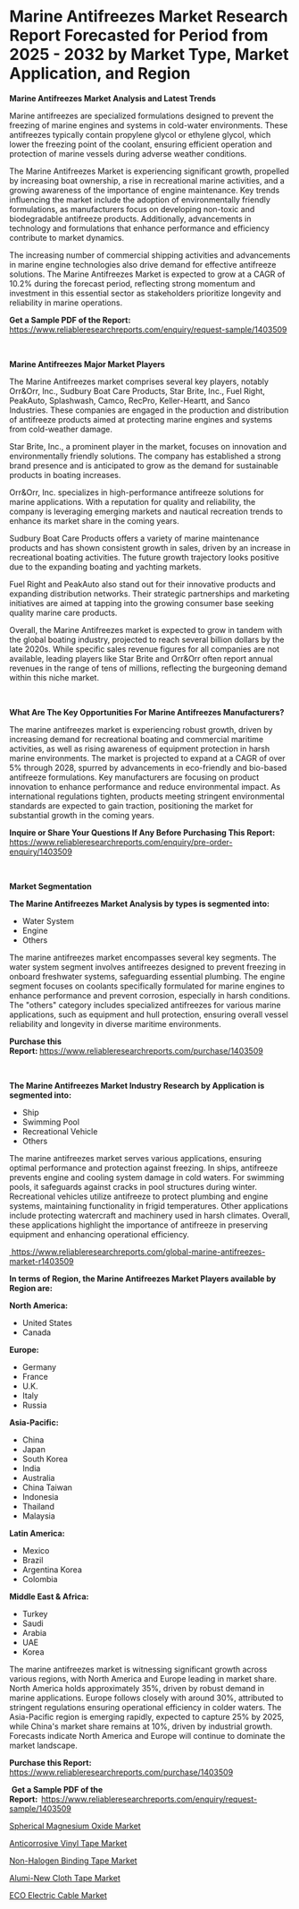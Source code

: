 <p><h1>Marine Antifreezes Market Research Report Forecasted for Period from 2025 -  2032 by Market Type, Market Application, and Region</h1></p><p><strong>Marine Antifreezes Market Analysis and Latest Trends</strong></p>
<p><p>Marine antifreezes are specialized formulations designed to prevent the freezing of marine engines and systems in cold-water environments. These antifreezes typically contain propylene glycol or ethylene glycol, which lower the freezing point of the coolant, ensuring efficient operation and protection of marine vessels during adverse weather conditions. </p><p>The Marine Antifreezes Market is experiencing significant growth, propelled by increasing boat ownership, a rise in recreational marine activities, and a growing awareness of the importance of engine maintenance. Key trends influencing the market include the adoption of environmentally friendly formulations, as manufacturers focus on developing non-toxic and biodegradable antifreeze products. Additionally, advancements in technology and formulations that enhance performance and efficiency contribute to market dynamics.</p><p>The increasing number of commercial shipping activities and advancements in marine engine technologies also drive demand for effective antifreeze solutions. The Marine Antifreezes Market is expected to grow at a CAGR of 10.2% during the forecast period, reflecting strong momentum and investment in this essential sector as stakeholders prioritize longevity and reliability in marine operations.</p></p>
<p><strong>Get a Sample PDF of the Report:&nbsp;</strong> <a href="https://www.reliableresearchreports.com/enquiry/request-sample/1403509?utm_campaign=7&utm_medium=2&utm_source=Github&utm_content=ia&utm_term=13012025&utm_id=marine-antifreezes">https://www.reliableresearchreports.com/enquiry/request-sample/1403509</a></p>
<p>&nbsp;</p>
<p><strong>Marine Antifreezes Major Market Players</strong></p>
<p><p>The Marine Antifreezes market comprises several key players, notably Orr&Orr, Inc., Sudbury Boat Care Products, Star Brite, Inc., Fuel Right, PeakAuto, Splashwash, Camco, RecPro, Keller-Heartt, and Sanco Industries. These companies are engaged in the production and distribution of antifreeze products aimed at protecting marine engines and systems from cold-weather damage.</p><p>Star Brite, Inc., a prominent player in the market, focuses on innovation and environmentally friendly solutions. The company has established a strong brand presence and is anticipated to grow as the demand for sustainable products in boating increases.</p><p>Orr&Orr, Inc. specializes in high-performance antifreeze solutions for marine applications. With a reputation for quality and reliability, the company is leveraging emerging markets and nautical recreation trends to enhance its market share in the coming years. </p><p>Sudbury Boat Care Products offers a variety of marine maintenance products and has shown consistent growth in sales, driven by an increase in recreational boating activities. The future growth trajectory looks positive due to the expanding boating and yachting markets.</p><p>Fuel Right and PeakAuto also stand out for their innovative products and expanding distribution networks. Their strategic partnerships and marketing initiatives are aimed at tapping into the growing consumer base seeking quality marine care products.</p><p>Overall, the Marine Antifreezes market is expected to grow in tandem with the global boating industry, projected to reach several billion dollars by the late 2020s. While specific sales revenue figures for all companies are not available, leading players like Star Brite and Orr&Orr often report annual revenues in the range of tens of millions, reflecting the burgeoning demand within this niche market.</p></p>
<p>&nbsp;</p>
<p><strong>What Are The Key Opportunities For Marine Antifreezes Manufacturers?</strong></p>
<p><p>The marine antifreezes market is experiencing robust growth, driven by increasing demand for recreational boating and commercial maritime activities, as well as rising awareness of equipment protection in harsh marine environments. The market is projected to expand at a CAGR of over 5% through 2028, spurred by advancements in eco-friendly and bio-based antifreeze formulations. Key manufacturers are focusing on product innovation to enhance performance and reduce environmental impact. As international regulations tighten, products meeting stringent environmental standards are expected to gain traction, positioning the market for substantial growth in the coming years.</p></p>
<p><strong>Inquire or Share Your Questions If Any Before Purchasing This Report:</strong> <a href="https://www.reliableresearchreports.com/enquiry/pre-order-enquiry/1403509?utm_campaign=7&utm_medium=2&utm_source=Github&utm_content=ia&utm_term=13012025&utm_id=marine-antifreezes">https://www.reliableresearchreports.com/enquiry/pre-order-enquiry/1403509</a></p>
<p>&nbsp;</p>
<p><strong>Market Segmentation</strong></p>
<p><strong>The Marine Antifreezes Market Analysis by types is segmented into:</strong></p>
<p><ul><li>Water System</li><li>Engine</li><li>Others</li></ul></p>
<p><p>The marine antifreezes market encompasses several key segments. The water system segment involves antifreezes designed to prevent freezing in onboard freshwater systems, safeguarding essential plumbing. The engine segment focuses on coolants specifically formulated for marine engines to enhance performance and prevent corrosion, especially in harsh conditions. The "others" category includes specialized antifreezes for various marine applications, such as equipment and hull protection, ensuring overall vessel reliability and longevity in diverse maritime environments.</p></p>
<p><strong>Purchase this Report:&nbsp;</strong><a href="https://www.reliableresearchreports.com/purchase/1403509?utm_campaign=7&utm_medium=2&utm_source=Github&utm_content=ia&utm_term=13012025&utm_id=marine-antifreezes">https://www.reliableresearchreports.com/purchase/1403509</a></p>
<p>&nbsp;</p>
<p><strong>The Marine Antifreezes Market Industry Research by Application is segmented into:</strong></p>
<p><ul><li>Ship</li><li>Swimming Pool</li><li>Recreational Vehicle</li><li>Others</li></ul></p>
<p><p>The marine antifreezes market serves various applications, ensuring optimal performance and protection against freezing. In ships, antifreeze prevents engine and cooling system damage in cold waters. For swimming pools, it safeguards against cracks in pool structures during winter. Recreational vehicles utilize antifreeze to protect plumbing and engine systems, maintaining functionality in frigid temperatures. Other applications include protecting watercraft and machinery used in harsh climates. Overall, these applications highlight the importance of antifreeze in preserving equipment and enhancing operational efficiency.</p></p>
<p><a href="https://www.reliableresearchreports.com/global-marine-antifreezes-market-r1403509?utm_campaign=7&utm_medium=2&utm_source=Github&utm_content=ia&utm_term=13012025&utm_id=marine-antifreezes">&nbsp;https://www.reliableresearchreports.com/global-marine-antifreezes-market-r1403509</a></p>
<p><strong>In terms of Region, the Marine Antifreezes Market Players available by Region are:</strong></p>
<p>
    <p> <strong> North America: </strong>
        <ul>
            <li>United States</li>
            <li>Canada</li>
        </ul>
        </p> 
    <p> <strong> Europe: </strong>
        <ul>
            <li>Germany</li>
            <li>France</li>
            <li>U.K.</li>
            <li>Italy</li>
            <li>Russia</li>
        </ul>
        </p> 
    <p> <strong> Asia-Pacific: </strong>
        <ul>
            <li>China</li>
            <li>Japan</li>
            <li>South Korea</li>
            <li>India</li>
            <li>Australia</li>
            <li>China Taiwan</li>
            <li>Indonesia</li>
            <li>Thailand</li>
            <li>Malaysia</li>
        </ul>
        </p> 
    <p> <strong> Latin America: </strong>
        <ul>
            <li>Mexico</li>
            <li>Brazil</li>
            <li>Argentina Korea</li>
            <li>Colombia</li>
        </ul>
        </p> 
    <p> <strong> Middle East & Africa: </strong>
        <ul>
            <li>Turkey</li>
            <li>Saudi</li>
            <li>Arabia</li>
            <li>UAE</li>
            <li>Korea</li>
        </ul>
    </p>
    </p>
<p><p>The marine antifreezes market is witnessing significant growth across various regions, with North America and Europe leading in market share. North America holds approximately 35%, driven by robust demand in marine applications. Europe follows closely with around 30%, attributed to stringent regulations ensuring operational efficiency in colder waters. The Asia-Pacific region is emerging rapidly, expected to capture 25% by 2025, while China's market share remains at 10%, driven by industrial growth. Forecasts indicate North America and Europe will continue to dominate the market landscape.</p></p>
<p><strong>Purchase this Report: </strong><a href="https://www.reliableresearchreports.com/purchase/1403509?utm_campaign=7&utm_medium=2&utm_source=Github&utm_content=ia&utm_term=13012025&utm_id=marine-antifreezes">https://www.reliableresearchreports.com/purchase/1403509</a></p>
<p>&nbsp;<strong>Get a Sample PDF of the Report:&nbsp;&nbsp;</strong><a href="https://www.reliableresearchreports.com/enquiry/request-sample/1403509?utm_campaign=7&utm_medium=2&utm_source=Github&utm_content=ia&utm_term=13012025&utm_id=marine-antifreezes">https://www.reliableresearchreports.com/enquiry/request-sample/1403509</a></p>
<p><strong></strong></p>
<p><p><a href="https://github.com/NargisHussain432/Market-Research-Report-List-1/blob/main/spherical-magnesium-oxide-market.md?utm_campaign=7&utm_medium=2&utm_source=Github&utm_content=ia&utm_term=13012025&utm_id=marine-antifreezes">Spherical Magnesium Oxide Market</a></p><p><a href="https://github.com/sherikacas30/Market-Research-Report-List-1/blob/main/anticorrosive-vinyl-tape-market.md?utm_campaign=7&utm_medium=2&utm_source=Github&utm_content=ia&utm_term=13012025&utm_id=marine-antifreezes">Anticorrosive Vinyl Tape Market</a></p><p><a href="https://github.com/oliveroste6/Market-Research-Report-List-1/blob/main/non-halogen-binding-tape-market.md?utm_campaign=7&utm_medium=2&utm_source=Github&utm_content=ia&utm_term=13012025&utm_id=marine-antifreezes">Non-Halogen Binding Tape Market</a></p><p><a href="https://github.com/FahadAhmed223/Market-Research-Report-List-1/blob/main/alumi-new-cloth-tape-market.md?utm_campaign=7&utm_medium=2&utm_source=Github&utm_content=ia&utm_term=13012025&utm_id=marine-antifreezes">Alumi-New Cloth Tape Market</a></p><p><a href="https://github.com/angelajermaine/Market-Research-Report-List-5/blob/main/eco-electric-cable-market.md?utm_campaign=7&utm_medium=2&utm_source=Github&utm_content=ia&utm_term=13012025&utm_id=marine-antifreezes">ECO Electric Cable Market</a></p></p>